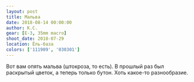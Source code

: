```yaml
---
layout: post
title: Мальва
date: 2018-08-14 00:00:00
author: К.С.
gear: [E-3, 35mm macro]
shoot_date: 2018-07-29
location: Ёль-база
colors: ['111909', '030301']
---
```

Вот вам опять мальва (штокроза, то есть). В прошлый раз был раскрытый цветок, а теперь только бутон. Хоть какое-то разнообразие.
